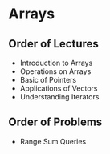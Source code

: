 # Arrays
## Order of Lectures
- Introduction to Arrays
- Operations on Arrays
- Basic of Pointers
- Applications of Vectors
- Understanding Iterators

## Order of Problems
- Range Sum Queries
